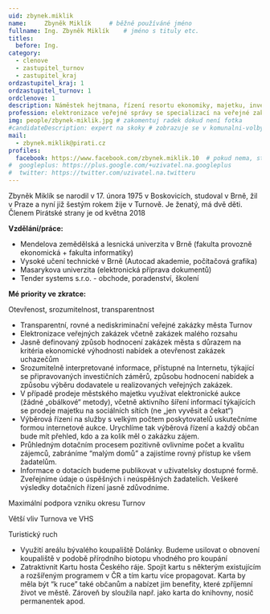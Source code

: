 ```yaml
---
uid: zbynek.miklik
name:     Zbyněk Miklík  	# běžně používáné jméno
fullname: Ing. Zbyněk Miklík  	# jméno s tituly etc.
titles:
  before: Ing.
category: 
  - clenove
  - zastupitel_turnov
  - zastupitel_kraj
ordzastupitel_kraj: 1
ordzastupitel_turnov: 1
ordclenove: 1
description: Náměstek hejtmana, řízení resortu ekonomiky, majetku, investic, veřejných zakázek a informatiky, zastupitel města Turnov
profession: elektronizace veřejné správy se specializací na veřejné zakázky, poradenství a školení v oblasti nákupu a zadávání veřejných zakázek
img: people/zbynek-miklik.jpg # zakomentuj radek dokud není fotka
#candidateDescription: expert na skoky # zobrazuje se v komunalni-volby
mail: 
  - zbynek.miklik@pirati.cz
profiles:
  facebook: https://www.facebook.com/zbynek.miklik.10  # pokud nema, staci smazat tuto radku
#  googleplus: https://plus.google.com/+uzivatel.na.googleplus
#  twitter: https://twitter.com/uzivatel.na.twitteru
---
```


Zbyněk Miklík se narodil v 17. února 1975 v Boskovicích, studoval v Brně, žil v Praze a nyní již šestým rokem žije v Turnově. Je ženatý, má dvě děti. Členem Pirátské strany je od května 2018

**Vzdělání/práce:** 
- Mendelova zemědělská a lesnická univerzita v Brně (fakulta provozně ekonomická + fakulta informatiky)
- Vysoké učení technické v Brně (Autocad akademie, počítačová grafika)
- Masarykova univerzita (elektronická příprava dokumentů)
- Tender systems s.r.o. - obchode, poradenství, školení


**Mé priority ve zkratce:**

Otevřenost, srozumitelnost, transparentnost
-	Transparentní, rovné a nediskriminační veřejné zakázky města Turnov
-	Elektronizace veřejných zakázek včetně zakázek malého rozsahu
- Jasně definovaný způsob hodnocení zakázek města s důrazem na kritéria ekonomické výhodnosti nabídek a otevřenost zakázek uchazečům
-	Srozumitelně interpretované informace, přístupné na Internetu, týkající se připravovaných investičních záměrů, způsobu hodnocení nabídek a způsobu výběru dodavatele u realizovaných veřejných zakázek.
- V případě prodeje městského majetku využívat elektronické aukce (žádné „obálkové“ metody), včetně aktivního šíření informací týkajících se prodeje majetku na sociálních sítích (ne „jen vyvěsit a čekat“)
-	Výběrová řízení na služby s velkým počtem poskytovatelů uskutečníme formou internetové aukce. Urychlíme tak výběrová řízení a každý občan bude mít přehled, kdo a za kolik měl o zakázku zájem.
- Průhledným dotačním procesem pozitivně ovlivníme počet a kvalitu zájemců, zabráníme “malým domů” a zajistíme rovný přístup ke všem žadatelům.
-	Informace o dotacích budeme publikovat v uživatelsky dostupné formě. Zveřejníme údaje o úspěšných i neúspěšných žadatelích. Veškeré výsledky dotačních řízení jasně zdůvodníme.

Maximální podpora vzniku okresu Turnov

Větší vliv Turnova ve VHS

Turistický ruch
-	Využití areálu bývalého koupaliště Dolánky. Budeme usilovat o obnovení koupaliště v podobě přírodního biotopu vhodného pro koupání
-	Zatraktivnit Kartu hosta Českého ráje. Spojit kartu s některým existujícím a rozšířeným programem v ČR a tím kartu více propagovat. Karta by měla být “k ruce” také občanům a nabízet jim benefity, které zpříjemní život ve městě. Zároveň by sloužila např. jako karta do knihovny, nosič permanentek apod.